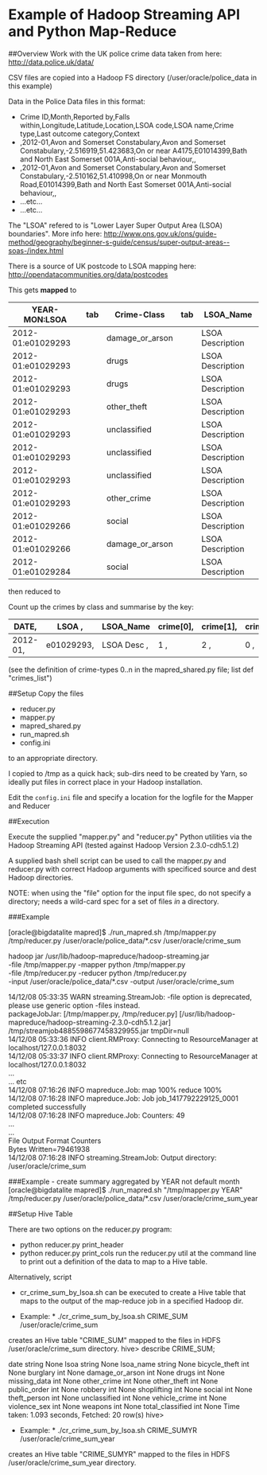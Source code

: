
Example of Hadoop Streaming API and Python Map-Reduce
=====================================================

##Overview
Work with the UK police crime data taken from here:
http://data.police.uk/data/

CSV files are copied into a Hadoop FS directory (/user/oracle/police_data in this example)

Data in the Police Data files in this format:

+ Crime ID,Month,Reported by,Falls within,Longitude,Latitude,Location,LSOA code,LSOA name,Crime type,Last outcome category,Context
+ ,2012-01,Avon and Somerset Constabulary,Avon and Somerset Constabulary,-2.516919,51.423683,On or near A4175,E01014399,Bath and North East Somerset 001A,Anti-social behaviour,,
+ ,2012-01,Avon and Somerset Constabulary,Avon and Somerset Constabulary,-2.510162,51.410998,On or near Monmouth Road,E01014399,Bath and North East Somerset 001A,Anti-social behaviour,,
+ ...etc...
+ ...etc...

The "LSOA" refered to is "Lower Layer Super Output Area (LSOA) boundaries".  More info here:
http://www.ons.gov.uk/ons/guide-method/geography/beginner-s-guide/census/super-output-areas--soas-/index.html

There is a source of UK postcode to LSOA mapping here:
http://opendatacommunities.org/data/postcodes



This gets **mapped** to 

| YEAR-MON:LSOA     | tab   | Crime-Class    | tab   | LSOA_Name
| ----------------- | ----- | ---------------| ----- | ----------
| 2012-01:e01029293 |       | damage_or_arson|       | LSOA Description
| 2012-01:e01029293 |       | drugs          |       | LSOA Description
| 2012-01:e01029293 |       | drugs          |       | LSOA Description
| 2012-01:e01029293 |       | other_theft    |       | LSOA Description
| 2012-01:e01029293 |       | unclassified   |       | LSOA Description
| 2012-01:e01029293 |       | unclassified   |       | LSOA Description
| 2012-01:e01029293 |       | unclassified   |       | LSOA Description
| 2012-01:e01029293 |       | other_crime    |       | LSOA Description
| 2012-01:e01029266 |       | social         |       | LSOA Description
| 2012-01:e01029266 |       | damage_or_arson|       |LSOA Description
| 2012-01:e01029284 |       | social         |       |LSOA Description

then reduced to

Count up the crimes by class and summarise by the key:

|DATE,   | LSOA     ,| LSOA_Name   | crime[0],| crime[1],| crime[2], |crime[3],|...|crime[n]|
|--------|-----------|-------------|----------|----------|-----------|---------|---|--------|
|2012-01,| e01029293,| LSOA Desc  ,|1        ,| 2       ,| 0       , |0   ,    |...| 4      |

(see the definition of crime-types 0..n in the mapred_shared.py file; list def "crimes_list")

##Setup
Copy the files
+ reducer.py
+ mapper.py
+ mapred_shared.py
+ run_mapred.sh
+ config.ini

to an appropriate directory.

I copied to /tmp as a quick hack; sub-dirs need to be created by Yarn, so ideally put files in correct place in your Hadoop installation.

Edit the `config.ini` file and specify a location for the logfile for the Mapper and Reducer

##Execution

Execute the supplied "mapper.py" and "reducer.py" Python utilities via the Hadoop Streaming API (tested against Hadoop Version 2.3.0-cdh5.1.2)

A supplied bash shell script can be used to call the mapper.py and reducer.py with correct Hadoop arguments with specificed source and dest Hadoop directories.

NOTE: when using the "file" option for the input file spec, do not specify a directory; needs a wild-card spec for a set of files _in_ a directory.

###Example

[oracle@bigdatalite mapred]$ ./run_mapred.sh /tmp/mapper.py /tmp/reducer.py /user/oracle/police_data/*.csv /user/oracle/crime_sum

hadoop jar /usr/lib/hadoop-mapreduce/hadoop-streaming.jar  
 -file /tmp/mapper.py    -mapper python /tmp/mapper.py  
 -file /tmp/reducer.py   -reducer python /tmp/reducer.py  
 -input /user/oracle/police_data/*.csv -output /user/oracle/crime_sum  

14/12/08 05:33:35 WARN streaming.StreamJob: -file option is deprecated, please use generic option -files instead.  
packageJobJar: [/tmp/mapper.py, /tmp/reducer.py] [/usr/lib/hadoop-mapreduce/hadoop-streaming-2.3.0-cdh5.1.2.jar] /tmp/streamjob4885598677458329955.jar tmpDir=null  
14/12/08 05:33:36 INFO client.RMProxy: Connecting to ResourceManager at localhost/127.0.0.1:8032  
14/12/08 05:33:37 INFO client.RMProxy: Connecting to ResourceManager at localhost/127.0.0.1:8032  
...  
... etc  
14/12/08 07:16:26 INFO mapreduce.Job:  map 100% reduce 100%  
14/12/08 07:16:28 INFO mapreduce.Job: Job job_1417792229125_0001 completed successfully  
14/12/08 07:16:28 INFO mapreduce.Job: Counters: 49  
...  
...  
        File Output Format Counters  
                Bytes Written=79461938  
14/12/08 07:16:28 INFO streaming.StreamJob: Output directory: /user/oracle/crime_sum  

###Example - create summary aggregated by YEAR not default month  
[oracle@bigdatalite mapred]$ ./run_mapred.sh "/tmp/mapper.py YEAR" /tmp/reducer.py /user/oracle/police_data/*.csv /user/oracle/crime_sum_year  
  


##Setup Hive Table

There are two options on the reducer.py program:
+ python reducer.py print_header
+ python reducer.py print_cols
run the reducer.py util at the command line to print out a definition of the data to map to a Hive table.

Alternatively, script
+ cr_crime_sum_by_lsoa.sh
can be executed to create a Hive table that maps to the output of the map-reduce job in a specified Hadoop dir.

* Example: *
./cr_crime_sum_by_lsoa.sh CRIME_SUM /user/oracle/crime_sum

creates an Hive table "CRIME_SUM" mapped to the files in HDFS /user/oracle/crime_sum directory.
hive> describe CRIME_SUM;

date                    string                  None
lsoa                    string                  None
lsoa_name               string                  None
bicycle_theft           int                     None
burglary                int                     None
damage_or_arson         int                     None
drugs                   int                     None
missing_data            int                     None
other_crime             int                     None
other_theft             int                     None
public_order            int                     None
robbery                 int                     None
shoplifting             int                     None
social                  int                     None
theft_person            int                     None
unclassified            int                     None
vehicle_crime           int                     None
violence_sex            int                     None
weapons                 int                     None
total_classified        int                     None
Time taken: 1.093 seconds, Fetched: 20 row(s)
hive>


* Example: *
./cr_crime_sum_by_lsoa.sh CRIME_SUMYR /user/oracle/crime_sum_year

creates an Hive table "CRIME_SUMYR" mapped to the files in HDFS /user/oracle/crime_sum_year directory.


